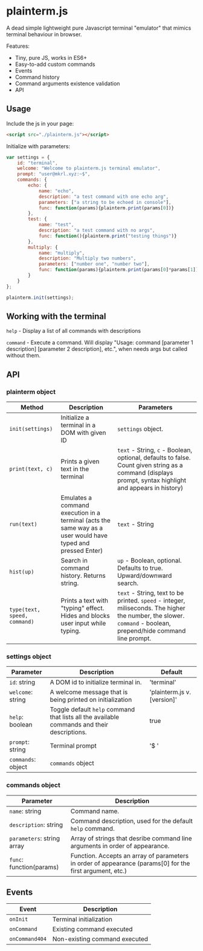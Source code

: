 
# plainterm.js

A dead simple lightweight pure Javascript terminal "emulator" that mimics terminal behaviour in browser.

Features:

 - Tiny, pure JS, works in ES6+
 - Easy-to-add custom commands
 - Events
 - Command history
 - Command arguments existence validation
 - API


## Usage

Include the js in your page:

```html
<script src="./plainterm.js"></script>
```

Initialize with parameters:

```javascript
var settings = {
    id: "terminal", 
    welcome: "Welcome to plainterm.js terminal emulator", 
    prompt: "user@mkrl.xyz:~$",
    commands: {
        echo: {
            name: "echo", 
            description: "a test command with one echo arg", 
            parameters: ["a string to be echoed in console"],
            func: function(params){plainterm.print(params[0])} 
        },
        test: {
            name: "test", 
            description: "a test command with no args", 
            func: function(){plainterm.print("testing things")} 
        },
        multiply: {
            name: "multiply",
            description: "Multiply two numbers",
            parameters: ["number one", "number two"],
            func: function(params){plainterm.print(params[0]*params[1])}
        }
    }
};

plainterm.init(settings);
```

## Working with the terminal

`help` - Display a list of all commands with descriptions

`command` - Execute a command. Will display "Usage: command [parameter 1 description] [parameter 2 description], etc.", when needs args but called without them.

## API

### plainterm object

| Method  | Description | Parameters |
| ------------- | ------------- | ------------- |
| `init(settings)`  | Initialize a terminal in a DOM with given ID | `settings` object. |
| `print(text, c)`  | Prints a given text in the terminal  | `text` - String, `c` - Boolean, optional, defaults to false. Count given string as a command (displays prompt, syntax highlight and appears in history) |
| `run(text)`  | Emulates a command execution in a terminal (acts the same way as a user would have typed and pressed Enter)  | `text` - String |
| `hist(up)`  | Search in command history. Returns string.  | `up` - Boolean, optional. Defaults to true. Upward/downward search. |
| `type(text, speed, command)`  | Prints a text with "typing" effect. Hides and blocks user input while typing. | `text` - String, text to be printed. `speed` - integer, miliseconds. The higher the number, the slower. `command` - boolean, prepend/hide command line prompt. |

### settings object

| Parameter  | Description | Default |
| ------------- | ------------- | ------------- |
| `id`: string | A DOM id to initialize terminal in. | 'terminal' |
| `welcome`: string | A welcome message that is being printed on initialization | 'plainterm.js v. [version]' |
| `help`: boolean | Toggle default `help` command that lists all the available commands and their descriptions. | true |
| `prompt`: string | Terminal prompt | '$ ' |
| `commands`: object | `commands` object |  |

### commands object

| Parameter  | Description | 
| ------------- | ------------- | 
| `name`: string | Command name. | 
| `description`: string | Command description, used for the default `help` command. | 
| `parameters`: string array | Array of strings that desribe command line arguments in order of appearance. | 
| `func`: function(params) | Function. Accepts an array of parameters in order of appearance (params[0] for the first argument, etc.) | 



## Events

| Event  | Description 
| ------------- | ------------- |
| `onInit`  | Terminal initialization |
| `onCommand`  | Existing command executed |
| `onCommand404`  | Non-existing command executed |
